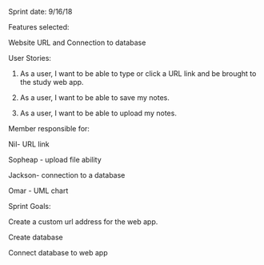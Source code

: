 Sprint date: 9/16/18

Features selected:

Website URL and Connection to database 


User Stories:


1. As a user, I want to be able to type or click a URL link and be brought to the study web app.

2. As a user, I want to be able to save my notes.

3. As a user, I want to be able to upload my notes. 




Member responsible for:

Nil- URL link

Sopheap - upload file ability 

Jackson- connection to a database

Omar - UML chart

Sprint Goals:

Create a custom url address for the web app.

Create database

Connect database to web app
